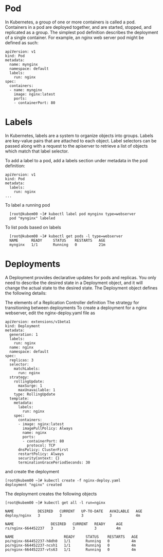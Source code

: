 
# Pod

In Kubernetes, a group of one or more containers is called a pod. Containers in a pod are deployed together, and are started, stopped, and replicated as a group. The simplest pod definition describes the deployment of a single container. For example, an nginx web server pod might be defined as such:
```
apiVersion: v1
kind: Pod
metadata:
  name: mynginx
  namespace: default
  labels:
    run: nginx
spec:
  containers:
  - name: mynginx
    image: nginx:latest
    ports:
    - containerPort: 80
```

# Labels

In Kubernetes, labels are a system to organize objects into groups. Labels are key-value pairs that are attached to each object. Label selectors can be passed along with a request to the apiserver to retrieve a list of objects which match that label selector.

To add a label to a pod, add a labels section under metadata in the pod definition:
```
apiVersion: v1
kind: Pod
metadata:
  labels:
    run: nginx
...
```
To label a running pod
```
  [root@kubem00 ~]# kubectl label pod mynginx type=webserver
  pod "mynginx" labeled
```
To list pods based on labels
```
  [root@kubem00 ~]# kubectl get pods -l type=webserver
  NAME      READY     STATUS    RESTARTS   AGE
  mynginx   1/1       Running   0          21m

```


# Deployments

A Deployment provides declarative updates for pods and replicas. You only need to describe the desired state in a Deployment object, and it will change the actual state to the desired state. The Deployment object defines the following details:

The elements of a Replication Controller definition
The strategy for transitioning between deployments
To create a deployment for a nginx webserver, edit the nginx-deploy.yaml file as
```
apiVersion: extensions/v1beta1
kind: Deployment
metadata:
  generation: 1
  labels:
    run: nginx
  name: nginx
  namespace: default
spec:
  replicas: 3
  selector:
    matchLabels:
      run: nginx
  strategy:
    rollingUpdate:
      maxSurge: 1
      maxUnavailable: 1
    type: RollingUpdate
  template:
    metadata:
      labels:
        run: nginx
    spec:
      containers:
      - image: nginx:latest
        imagePullPolicy: Always
        name: nginx
        ports:
        - containerPort: 80
          protocol: TCP
      dnsPolicy: ClusterFirst
      restartPolicy: Always
      securityContext: {}
      terminationGracePeriodSeconds: 30

```
and create the deployment
```
[root@kubem00 ~]# kubectl create -f nginx-deploy.yaml
deployment "nginx" created
```
The deployment creates the following objects
```
[root@kubem00 ~]# kubectl get all -l run=nginx

NAME           DESIRED   CURRENT   UP-TO-DATE   AVAILABLE   AGE
deploy/nginx   3         3         3            3           4m

NAME                 DESIRED   CURRENT   READY     AGE
rs/nginx-664452237   3         3         3         4m

NAME                       READY     STATUS    RESTARTS   AGE
po/nginx-664452237-h8dh0   1/1       Running   0          4m
po/nginx-664452237-ncsh1   1/1       Running   0          4m
po/nginx-664452237-vts63   1/1       Running   0          4m
```
